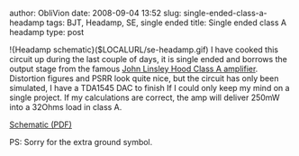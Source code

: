 author: ObliVion
date: 2008-09-04 13:52
slug: single-ended-class-a-headamp
tags: BJT, Headamp, SE, single ended
title: Single ended class A headamp
type: post
 

!{Headamp schematic}($LOCALURL/se-headamp.gif)
I have cooked this circuit up during the last couple of days, it is
single ended and borrows the output stage from the famous [John Linsley
Hood Class A amplifier](http://www.tcaas.btinternet.co.uk/). Distortion
figures and PSRR look quite nice, but the circuit has only been
simulated, I have a TDA1545 DAC to finish If I could only keep my
mind on a single project. If my calculations are correct, the amp will deliver 
250mW into a 32Ohms load in class A.

[Schematic (PDF)]($LOCALURL/se-headamp.pdf)

PS: Sorry for the extra ground symbol.
